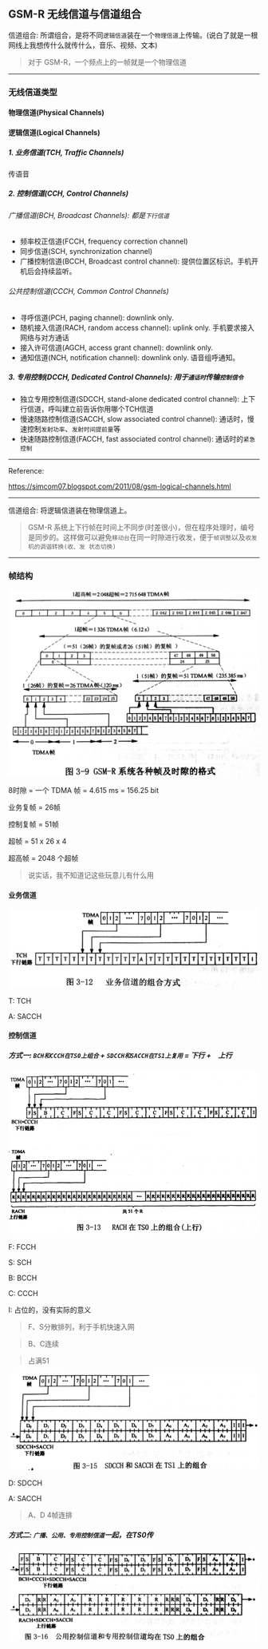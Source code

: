 ## GSM-R 无线信道与信道组合

信道组合: 所谓组合，是将不同`逻辑信道`装在一个`物理信道`上传输。(说白了就是一根网线上我想传什么就传什么，音乐、视频、文本)

> 对于 GSM-R，一个频点上的一帧就是一个物理信道

___

### 无线信道类型

#### 物理信道(Physical Channels)

#### 逻辑信道(Logical Channels)

##### 1. 业务信道(TCH, Traffic Channels)

传语音

##### 2. 控制信道(CCH, Control Channels)

###### 广播信道(BCH, Broadcast Channels): 都是`下行信道`

* 频率校正信道(FCCH, frequency correction channel)
* 同步信道(SCH, synchronization channel)
* 广播控制信道(BCCH, Broadcast control channel): 提供位置区标识。手机开机后会持续监听。

###### 公共控制信道(CCCH, Common Control Channels)

* 寻呼信道(PCH, paging channel): downlink only.
* 随机接入信道(RACH, random access channel): uplink only. 手机要求接入网络与对方通话
* 接入许可信道(AGCH, access grant channel): downlink only.
* 通知信道(NCH, notification channel): downlink only. 语音组呼通知。

##### 3. 专用控制(DCCH, Dedicated Control Channels): 用于`通话时`传输`控制信令`

* 独立专用控制信道(SDCCH, stand-alone dedicated control channel): 上下行信道，呼叫建立前告诉你用哪个TCH信道
* 慢速随路控制信道(SACCH, slow associated control channel): 通话时，慢速控制`发射功率`、`发射时间提前量`等
* 快速随路控制信道(FACCH, fast associated control channel): 通话时的`紧急控制`

___

Reference:

https://simcom07.blogspot.com/2011/08/gsm-logical-channels.html

___

信道组合: 将逻辑信道装在物理信道上。

> GSM-R 系统上下行帧在时间上不同步(时差很小)，但在程序处理时，编号是同步的。这样做可以避免`移动台`在同一时隙进行收发，便于`帧调整`以及`收发机的调谐转换(收、发 状态切换)`

___

### 帧结构

![](/assets/GSM-R系统各种帧及时隙的格式.jpg)

8时隙 = 一个 TDMA 帧 = 4.615 ms = 156.25 bit

业务复帧 = 26帧

控制复帧 = 51帧

超帧 = 51 x 26 x 4

超高帧 = 2048 个超帧

> 说实话，我不知道记这些玩意儿有什么用

#### 业务信道

![](/assets/业务信道的组合方式.jpg)

T: TCH

A: SACCH

#### 控制信道

##### 方式一: `BCH和CCCH在TS0上组合` + `SDCCH和SACCH在TS1上复用` = 下行 +　上行

![](/assets/RACH在TS0上的组合.jpg) 

F: FCCH

S: SCH

B: BCCH

C: CCCH

I: 占位的，没有实际的意义

> F、S分散排列，利于手机快速入网

> B、C连续

> 占满51

![](/assets/SDCCH和SACCH在TS1上的组合.jpg)

D: SDCCH

A: SACCH

> A、D 4帧连排

##### 方式二: `广播、公用、专用控制信道`一起，在TS0传

![](/assets/所有控制信道均在TS0上的组合.jpg)